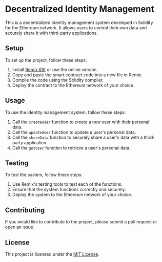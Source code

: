 # Decentralized Identity Management

This is a decentralized identity management system developed in Solidity for the Ethereum network. It allows users to control their own data and securely share it with third-party applications.

## Setup

To set up the project, follow these steps:

1. Install [Remix IDE](https://remix.ethereum.org/) or use the online version.
2. Copy and paste the smart contract code into a new file in Remix.
3. Compile the code using the Solidity compiler.
4. Deploy the contract to the Ethereum network of your choice.

## Usage

To use the identity management system, follow these steps:

1. Call the `createUser` function to create a new user with their personal data.
2. Call the `updateUser` function to update a user's personal data.
3. Call the `shareData` function to securely share a user's data with a third-party application.
4. Call the `getUser` function to retrieve a user's personal data.

## Testing

To test the system, follow these steps:

1. Use Remix's testing tools to test each of the functions.
2. Ensure that the system functions correctly and securely.
3. Deploy the system to the Ethereum network of your choice.

## Contributing

If you would like to contribute to the project, please submit a pull request or open an issue.

## License

This project is licensed under the [MIT License](LICENSE).
